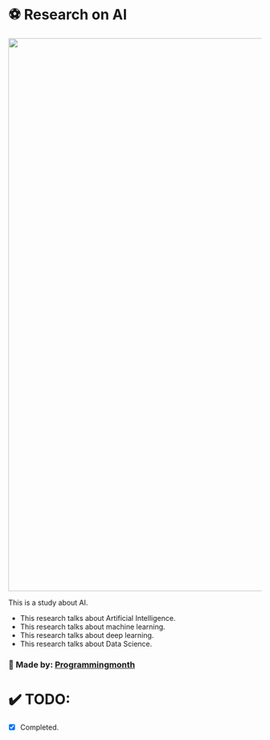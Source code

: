 # ⚽ Research on AI
<img src="https://user-images.githubusercontent.com/74038190/212284115-f47cd8ff-2ffb-4b04-b5bf-4d1c14c0247f.gif" width="1100">

This is a study about AI.
- This research talks about Artificial Intelligence.
- This research talks about machine learning.
- This research talks about deep learning.
- This research talks about Data Science.

### 🦄 Made by: [Programmingmonth](https://github.com/Programmingmonth)

# ✔️ TODO:
- [x] Completed.
